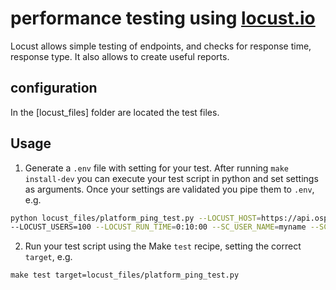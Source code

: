 # performance testing using [locust.io](https://docs.locust.io/en/stable/index.html)

Locust allows simple testing of endpoints, and checks for response time, response type. It also allows to create useful reports.

## configuration

In the [locust_files] folder are located the test files.

## Usage

1. Generate a `.env` file with setting for your test. After running `make install-dev` you can execute your test script in python and set settings as arguments. Once your settings are validated you pipe them to `.env`, e.g.
```bash
python locust_files/platform_ping_test.py --LOCUST_HOST=https://api.osparc-master.speag.com  \
--LOCUST_USERS=100 --LOCUST_RUN_TIME=0:10:00 --SC_USER_NAME=myname --SC_PASSWORD=mypassword > .env
```
2. Run your test script using the Make `test` recipe, setting the correct `target`, e.g.
```
make test target=locust_files/platform_ping_test.py
```

